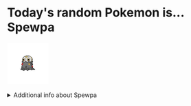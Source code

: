 # Today's random Pokemon is... Spewpa

![Spewpa shiny sprite](https://raw.githubusercontent.com/PokeAPI/sprites/master/sprites/pokemon/shiny/665.png)

<details>
<summary>Additional info about Spewpa</summary>

| srpite type | image |
|------|------|
| back_default | ![Spewpa back_default sprite](https://raw.githubusercontent.com/PokeAPI/sprites/master/sprites/pokemon/back/665.png) |
| back_shiny | ![Spewpa back_shiny sprite](https://raw.githubusercontent.com/PokeAPI/sprites/master/sprites/pokemon/back/shiny/665.png) |
| front_default | ![Spewpa front_default sprite](https://raw.githubusercontent.com/PokeAPI/sprites/master/sprites/pokemon/665.png) | </details>